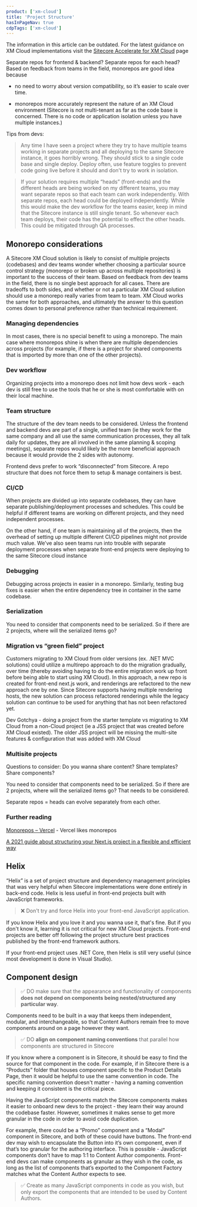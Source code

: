 ```yaml
---
product: ['xm-cloud']
title: 'Project Structure'
hasInPageNav: true
cdpTags: ['xm-cloud']
---
```


<Alert status="info">
  <AlertIcon />
    The information in this article can be outdated. For the latest guidance on XM Cloud implementations visit the <a href="/learn/accelerate/xm-cloud">Sitecore Accelerate for XM Cloud</a> page
</Alert>

Separate repos for frontend & backend? Separate repos for each head? Based on feedback from teams in the field, monorepos are good idea because

- no need to worry about version compatibility, so it’s easier to scale over time.

- monorepos more accurately represent the nature of an XM Cloud environment (Sitecore is not multi-tenant as far as the code base is concerned. There is no code or application isolation unless you have multiple instances.)

Tips from devs:

> Any time I have seen a project where they try to have multiple teams working in separate projects and all deploying to the same Sitecore instance, it goes horribly wrong. They should stick to a single code base and single deploy. Deploy often, use feature toggles to prevent code going live before it should and don't try to work in isolation.

> If your solution requires multiple “heads” (front-ends) and the different heads are being worked on my different teams, you may want separate repos so that each team can work independently. With separate repos, each head could be deployed independently. While this would make the dev workflow for the teams easier, keep in mind that the Sitecore instance is still single tenant. So whenever each team deploys, their code has the potential to effect the other heads. This could be mitigated through QA processes.

## Monorepo considerations

A Sitecore XM Cloud solution is likely to consist of multiple projects (codebases) and dev teams wonder whether choosing a particular source control strategy (monorepo or broken up across multiple repositories) is important to the success of their team. Based on feedback from dev teams in the field, there is no single best approach for all cases. There are tradeoffs to both sides, and whether or not a particular XM Cloud solution should use a monorepo really varies from team to team. XM Cloud works the same for both approaches, and ultimately the answer to this question comes down to personal preference rather than technical requirement.

### Managing dependencies

In most cases, there is no special benefit to using a monorepo. The main case where monorepos shine is when there are multiple dependencies across projects (for example, if there is a project for shared components that is imported by more than one of the other projects).

### Dev workflow

Organizing projects into a monorepo does not limit how devs work - each dev is still free to use the tools that he or she is most comfortable with on their local machine.

### Team structure

The structure of the dev team needs to be considered. Unless the frontend and backend devs are part of a single, unified team (ie they work for the same company and all use the same communication processes, they all talk daily for updates, they are all involved in the same planning & scoping meetings), separate repos would likely be the more beneficial approach because it would provide the 2 sides with autonomy.

Frontend devs prefer to work “disconnected” from Sitecore. A repo structure that does not force them to setup & manage containers is best.

### CI/CD

When projects are divided up into separate codebases, they can have separate publishing/deployment processes and schedules. This could be helpful if different teams are working on different projects, and they need independent processes.

On the other hand, if one team is maintaining all of the projects, then the overhead of setting up multiple different CI/CD pipelines might not provide much value. We’ve also seen teams run into trouble with separate deployment processes when separate front-end projects were deploying to the same Sitecore cloud instance

### Debugging

Debugging across projects in easier in a monorepo. Similarly, testing bug fixes is easier when the entire dependency tree in container in the same codebase.

### Serialization

You need to consider that components need to be serialized. So if there are 2 projects, where will the serialized items go?

### Migration vs “green field” project

Customers migrating to XM Cloud from older versions (ex. .NET MVC solutions) could utilize a multirepo approach to do the migration gradually, over time (thereby avoiding having to do the entire migration work up front before being able to start using XM Cloud). In this approach, a new repo is created for front-end next.js work, and renderings are refactored to the new approach one by one. Since Sitecore supports having multiple rendering hosts, the new solution can process refactored renderings while the legacy solution can continue to be used for anything that has not been refactored yet.

Dev Gotchya - doing a project from the starter template vs migrating to XM Cloud from a non-Cloud project (ie a JSS project that was created before XM Cloud existed). The older JSS project will be missing the multi-site features & configuration that was added with XM Cloud

### Multisite projects

Questions to consider: Do you wanna share content? Share templates? Share components?

You need to consider that components need to be serialized. So if there are 2 projects, where will the serialized items go? That needs to be considered.

Separate repos = heads can evolve separately from each other.

### Further reading

[Monorepos – Vercel](https://vercel.com/blog/monorepos) - Vercel likes monorepos

[A 2021 guide about structuring your Next.js project in a flexible and efficient way](https://dev.to/vadorequest/a-2021-guide-about-structuring-your-next-js-project-in-a-flexible-and-efficient-way-472)

## Helix

“Helix” is a set of project structure and dependency management principles that was very helpful when Sitecore implementations were done entirely in back-end code. Helix is less useful in front-end projects built with JavaScript frameworks.

> ❌ Don't try and force Helix into your front-end JavaScript application.

If you know Helix and you love it and you wanna use it, that's fine. But if you don't know it, learning it is not critical for new XM Cloud projects. Front-end projects are better off following the project structure best practices published by the front-end framework authors.

If your front-end project uses .NET Core, then Helix is still very useful (since most development is done in Visual Studio).

## Component design

> ✅ DO make sure that the appearance and functionality of components **does not depend on components being nested/structured any particular way**.

Components need to be built in a way that keeps them independent, modular, and interchangeable, so that Content Authors remain free to move components around on a page however they want.

> ✅ DO **align on component naming conventions** that parallel how components are structured in Sitecore

If you know where a component is in Sitecore, it should be easy to find the source for that component in the code. For example, if in Sitecore there is a “Products” folder that houses component specific to the Product Details Page, then it would be helpful to use the same convention in code. The specific naming convention doesn't matter - having a naming convention and keeping it consistent is the critical piece.

Having the JavaScript components match the Sitecore components makes it easier to onboard new devs to the project - they learn their way around the codebase faster. However, sometimes it makes sense to get more granular in the code in order to avoid code duplication.

For example, there could be a “Promo” component and a “Modal” component in Sitecore, and both of these could have buttons. The front-end dev may wish to encapsulate the Button into it’s own component, even if that’s too granular for the authoring interface. This is possible - JavaScript components don’t have to map 1:1 to Content Author components. Front-end devs can make components as granular as they wish in the code, as long as the list of components that’s exported to the Component Factory matches what the Content Author expects to see.

> ✅ Create as many JavaScript components in code as you wish, but only export the components that are intended to be used by Content Authors.
